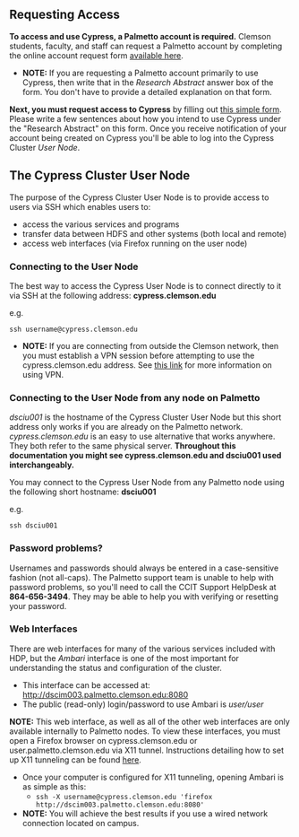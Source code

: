
## Requesting Access

**To access and use Cypress, a Palmetto account is required.** Clemson students, faculty, and staff can request a Palmetto account by completing the online account request form <a href="http://citi.clemson.edu/new-account/" target="_blank">available here</a>.
- **NOTE:** If you are requesting a Palmetto account primarily to use Cypress, then write that in the *Research Abstract* answer box of the form. You don't have to provide a detailed explanation on that form.

**Next, you must request access to Cypress** by filling out <a href="https://goo.gl/forms/lkTVwO7zDARqhfrP2" target="_blank">this simple form</a>. Please write a few sentences about how you intend to use Cypress under the "Research Abstract" on this form. Once you receive notification of your account being created on Cypress you'll be able to log into the Cypress Cluster *User Node*.

## The Cypress Cluster User Node

The purpose of the Cypress Cluster User Node is to provide access to users via SSH which enables users to:

- access the various services and programs
- transfer data between HDFS and other systems (both local and remote)
- access web interfaces (via Firefox running on the user node)

### Connecting to the User Node

The best way to access the Cypress User Node is to connect directly to it via SSH at the following address: **cypress.clemson.edu**

e.g.

    ssh username@cypress.clemson.edu

- **NOTE:** If you are connecting from outside the Clemson network, then you must establish a VPN session before attempting to use the cypress.clemson.edu address. See [this link](https://www.clemson.edu/ccit/get_connected/vpn/) for more information on using VPN.

### Connecting to the User Node from any node on Palmetto

*dsciu001* is the hostname of the Cypress Cluster User Node but this short address only works if you are already on the Palmetto network. *cypress.clemson.edu* is an easy to use alternative that works anywhere. They both refer to the same physical server. **Throughout this documentation you might see cypress.clemson.edu and dsciu001 used interchangeably.**

You may connect to the Cypress User Node from any Palmetto node using the following short hostname: **dsciu001**

e.g.

    ssh dsciu001

### Password problems?

Usernames and passwords should always be entered in a case-sensitive fashion (not all-caps).
The Palmetto support team is unable to help with password problems, so you'll need to call the CCIT
Support HelpDesk at **864-656-3494**. They may be able to help you with verifying or resetting your password.

### Web Interfaces

There are web interfaces for many of the various services included with HDP, but the *Ambari* interface is one of the most important for understanding the status and configuration of the cluster.

- This interface can be accessed at: http://dscim003.palmetto.clemson.edu:8080
- The public (read-only) login/password to use Ambari is *user/user*

**NOTE:** This web interface, as well as all of the other web interfaces are only available internally to Palmetto nodes. To view these interfaces, you must open a Firefox browser on cypress.clemson.edu or user.palmetto.clemson.edu via X11 tunnel. Instructions detailing how to set up X11 tunneling can be found <a href="https://www.palmetto.clemson.edu/palmetto/pages/userguide.html#graphical" target="_blank">here</a>.

- Once your computer is configured for X11 tunneling, opening Ambari is as simple as this:
  - ```ssh -X username@cypress.clemson.edu 'firefox http://dscim003.palmetto.clemson.edu:8080'```
- **NOTE:** You will achieve the best results if you use a wired network connection located on campus.
